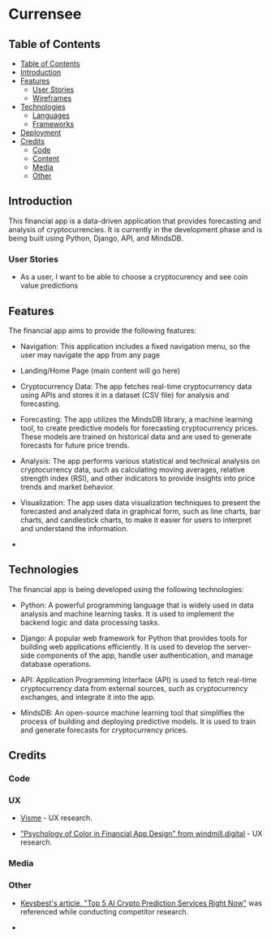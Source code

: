 # Currensee

## Table of Contents
- [Table of Contents](#table-of-contents)
- [Introduction](#introduction)
- [Features](#features)
   - [User Stories](#user-stories)
    - [Wireframes](#wireframes)
- [Technologies](#technologies)
    - [Languages](#languages)
    - [Frameworks](#frameworks)
- [Deployment](#deployment)
- [Credits](#credits)
    - [Code](#code)
    - [Content](#content)
    - [Media](#media)
    - [Other](#other)

## Introduction

This financial app is a data-driven application that provides forecasting and analysis of cryptocurrencies. It is currently in the development phase and is being built using Python, Django, API, and MindsDB.

### User Stories

- As a user, I want to be able to choose a cryptocurency and see coin value predictions


## Features

The financial app aims to provide the following features:

- Navigation: This application includes a fixed navigation menu, so the user may navigate the app from any page

- Landing/Home Page (main content will go here)

- Cryptocurrency Data: The app fetches real-time cryptocurrency data using APIs and stores it in a dataset (CSV file) for analysis and forecasting.

- Forecasting: The app utilizes the MindsDB library, a machine learning tool, to create predictive models for forecasting cryptocurrency prices. These models are trained on historical data and are used to generate forecasts for future price trends.

- Analysis: The app performs various statistical and technical analysis on cryptocurrency data, such as calculating moving averages, relative strength index (RSI), and other indicators to provide insights into price trends and market behavior.

- Visualization: The app uses data visualization techniques to present the forecasted and analyzed data in graphical form, such as line charts, bar charts, and candlestick charts, to make it easier for users to interpret and understand the information.

-
## Technologies
The financial app is being developed using the following technologies:

- Python: A powerful programming language that is widely used in data analysis and machine learning tasks. It is used to implement the backend logic and data processing tasks.

- Django: A popular web framework for Python that provides tools for building web applications efficiently. It is used to develop the server-side components of the app, handle user authentication, and manage database operations.

- API: Application Programming Interface (API) is used to fetch real-time cryptocurrency data from external sources, such as cryptocurrency exchanges, and integrate it into the app.

- MindsDB: An open-source machine learning tool that simplifies the process of building and deploying predictive models. It is used to train and generate forecasts for cryptocurrency prices.

## Credits

### Code

### UX

- [Visme](https://visme.co/blog/website-color-schemes/) - UX research.

- ["Psychology of Color in Financial App Design" from windmill.digital](https://www.windmill.digital/psychology-of-color-in-financial-app-design/) - UX research.

### Media
### Other
- [Kevsbest's article, "Top 5 AI Crypto Prediction Services Right Now"](https://kevsbest.com/ai-crypto-prediction-services-right-now/) was referenced while conducting competitor research.

-